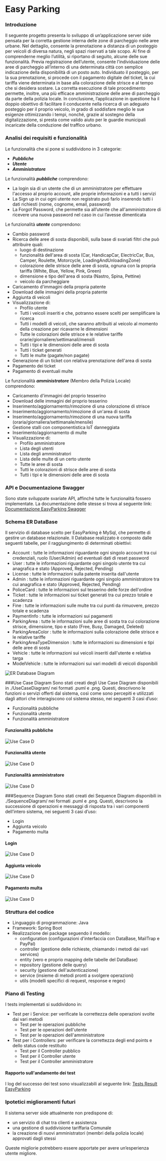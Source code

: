 # Easy Parking

### Introduzione
Il seguente progetto presenta lo sviluppo di un’applicazione server side pensata per la corretta gestione interna
delle zone di parcheggio nelle aree urbane.
Nel dettaglio, consente la prenotazione a distanza di un posteggio per veicoli di diversa natura,
negli spazi riservati a tale scopo. Al fine di comprenderne meglio l’utilità, si riportano di seguito,
alcune delle sue funzionalità.
Previa registrazione dell’utente, consente l’individuazione delle aree di parcheggio all’interno di
una determinata città con semplice indicazione della disponibilità di un posto auto. Individuato il
posteggio, per la sua prenotazione, si procede con il pagamento digitale del ticket, la cui tariffa viene
determinata in base alla colorazione delle strisce e al tempo che si desidera sostare.
La corretta esecuzione di tale procedimento permette, inoltre, una più efficace amministrazione delle
aree di parcheggio da parte della polizia locale.
In conclusione, l’applicazione in questione ha il doppio obiettivo di facilitare il conducente nella ricerca di un
adeguato posteggio per il proprio veicolo, in grado di soddisfare meglio le sue esigenze ottimizzando
i tempi, nonché, grazie al sostegno della digitalizzazione, si presta come valido aiuto per le guardie
municipali incaricate della conduzione del traffico urbano.

### Analisi dei requisiti e funzionalità
Le funzionalità che si pone si suddividono in 3 categorie:
 - _**Pubbliche**_
 - _**Utente**_
 - _**Amministratore**_

Le funzionalità _**pubbliche**_ comprendono:
 - La login sia di un utente che di un amministratore per effettuare l'accesso al proprio account, alle proprie informazioni e a tutti i servizi
 - La Sign up in cui ogni utente non registrato può farlo inserendo tutti i dati richiesti (nome, cognome, email, password)
 - La Forgot Password, che permette sia all’utente che all'amministratore di ricevere una nuova password nel caso in cui l’avesse dimenticata
   
Le funzionalità _**utente**_ comprendono:
 - Cambio password
 - Ricerca delle aree di sosta disponibili, sulla base di svariati filtri che può attribuire quali:
   - luogo di destinazione
   - funzionalità dell'area di sosta (Car, HandicapCar, ElectricCar, Bus, Camper, Roulette, Motorcycle, LoadingAndUnloadingZone)
   - colorazione delle strisce delle aree di sosta, ognuna con la propria tariffa (White, Blue, Yellow, Pink, Green)
   - dimensione e tipo dell'area di sosta (Nastro, Spina, Pettine)
   - veicolo da parcheggiare
 - Caricamento d'immagini della propria patente
 - Download delle immagini della propria patente
 - Aggiunta di veicoli
 - Visualizzazione di:
   - Profilo utente
   - Tutti i veicoli inseriti e che, potranno essere scelti per semplificare la ricerca
   - Tutti i modelli di veicoli, che saranno attribuiti al veicolo al momento della creazione per ricavarne le  dimensioni 
   - Tutte le colorazioni delle strisce e le relative tariffe orarie/giornaliere/settimanali/mensili
   - Tutti i tipi e le dimensioni delle aree di sosta
   - Tutti i ticket generati
   - Tutti le multe (pagate/non pagate)
 - Generazione di un ticket con relativa prenotazione dell'area di sosta
 - Pagamento dei ticket
 - Pagamento di eventuali multe
 
Le funzionalità _**amministratore**_ (Membro della Polizia Locale) comprendono:
  - Caricamento d'immagini del proprio tesserino
  - Download delle immagini del proprio tesserino
  - Inserimento/aggiornamento/rimozione di una colorazione di strisce
  - Inserimento/aggiornamento/rimozione di un'area di sosta
  - Inserimento/aggiornamento/rimozione di una nuova tariffa (oraria/giornaliera/settimanale/mensile)
  - Gestione stalli con componentistica IoT danneggiata
  - Inserimento/aggiornamento di multe
  - Visualizzazione di:
    - Profilo amministratore
    - Lista degli utenti
    - Lista degli amministratori
    - Lista delle multe di un certo utente
    - Tutte le aree di sosta
    - Tutti le colorazioni di strisce delle aree di sosta
    - Tutti i tipi e le dimensioni delle aree di sosta

### API e Documentazione Swagger

Sono state sviluppate svariate API, affinché tutte le funzionalità fossero implementate.
La documentazione delle stesse si trova al seguente link: [Documentazione EasyParking Swagger](https://app.swaggerhub.com/apis/comar_16/EasyParking/1.0.0)


### Schema ER DataBase
Il servizio di database scelto per EasyParking è MySql, che permette di gestire un database relazionale.
Il Database realizzato è composto dalle seguenti tabelle, per il raggiungimento di determinati obiettivi:

 - Account : tutte le informazioni riguardante ogni singolo account tra cui credenziali, ruolo (User/Admin) ed eventuali dati di reset password
 - User : tutte le informazioni riguardante ogni singolo utente tra cui anagrafica e stato (Approved, Rejected, Pending)
 - License : tutte le informazioni sulla patente inserita dall'utente
 - Admin : tutte le informazioni riguardante ogni singolo amministratore tra cui anagrafica e stato (Approved, Rejected, Pending)
 - PoliceCard : tutte le informazioni sul tesserino delle forze dell'ordine
 - Ticket : tutte le informazioni sui ticket generati tra cui prezzo totale e scadenza
 - Fine : tutte le informazioni sulle multe tra cui punti da rimuovere, prezzo totale e scadenza
 - PaymentInfo : tutte le informazioni sui pagamenti
 - ParkingArea : tutte le informazioni sulle aree di sosta tra cui colorazione strisce, dimensione, tipo e stato (Free, Busy, Damaged, Deleted) 
 - ParkingAreaColor : tutte le informazioni sulla colorazione delle strisce e le relative tariffe
 - ParkingAreaTypeDimension : tutte le informazioni su dimensioni e tipi delle aree di sosta
 - Vehicle : tutte le informazioni sui veicoli inseriti dall'utente e relativa targa
 - ModelVehicle : tutte le informazioni sui vari modelli di veicoli disponibili
 

![ER Database Diagram](./EasyParkingDB.png)


###Use Case Diagram
Sono stati creati degli Use Case Diagram disponibili in ./UseCaseDiagram/ nei formati .puml e .png. Questi,
descrivono le funzioni o servizi offerti dal sistema, così come sono percepiti e utilizzati dagli attori che interagiscono col sistema stesso,
nei seguenti 3 casi d’uso:

- Funzionalità pubbliche
- Funzionalità utente
- Funzionalità amministratore
#### Funzionalità pubbliche
![Use Case D](./UseCaseDiagram/EasyParkingUseCasePublic.png)
#### Funzionalità utente
![Use Case D](./UseCaseDiagram/EasyParkingUseCaseUser.png)
#### Funzionalità amministratore
![Use Case D](./UseCaseDiagram/EasyParkingUseCaseAdmin.png)

###Sequence Diagram
Sono stati creati dei Sequence Diagram disponibili in ./SequenceDiagram/ nei formati .puml e .png. Questi, descrivono la successione di operazioni
e messaggi di risposta tra i vari componenti dell’intero sistema, nei seguenti 3 casi
d’uso:
 - Login
 - Aggiunta veicolo
 - Pagamento multa
#### Login
![Use Case D](./SequenceDiagram/EasyParkingSequenceLogin.png)
#### Aggiunta veicolo
![Use Case D](./SequenceDiagram/EasyParkingSequenceAddVehicle.png)
#### Pagamento multa
![Use Case D](./SequenceDiagram/EasyParkingSequencePaymentFine.png)

### Struttura del codice
- Linguaggio di programmazione: Java
- Framework: Spring Boot
- Realizzazione dei package seguendo il modello:
    - configuration (configurazioni d'interfaccia con DataBase, MailTrap e PayPal)
    - controller (gestione delle richieste, chiamando i metodi dai vari services)
    - entity (vero e proprio mapping delle tabelle del DataBase)
    - repository (gestione delle query)
    - security (gestione dell'autenticazione)
    - service (insieme di metodi pronti a svolgere operazioni)
    - utils (modelli specifici di request, response e regex)

### Piano di Testing

I tests implementati si suddividono in:

* Test per i Service: per verificate la correttezza delle operazioni svolte dai vari metodi
    * Test per le operazioni pubbliche
    * Test per le operazioni dell'utente
    * Test per le operazioni dell'amministratore
* Test per i Controllers: per verificare la correttezza degli end points e dello status code restituito
    * Test per il Controller pubblico
    * Test per il Controller utente
    * Test per il Controller amministratore
  
#### Rapporto sull'andamento dei test

I log del successo dei test sono visualizzabili al seguente link: [Tests Result EasyParking](./TestResults-EasyParking.pdf)
### Ipotetici miglioramenti futuri

Il sistema server side attualmente non predispone di:
- un servizio di chat tra clienti e assistenza
- una gestione di suddivisione tariffaria Comunale
- la creazione di nuovi amministratori (membri della polizia locale) approvati dagli stessi

Queste migliorie potrebbero essere apportate per avere un’esperienza utente migliore.
